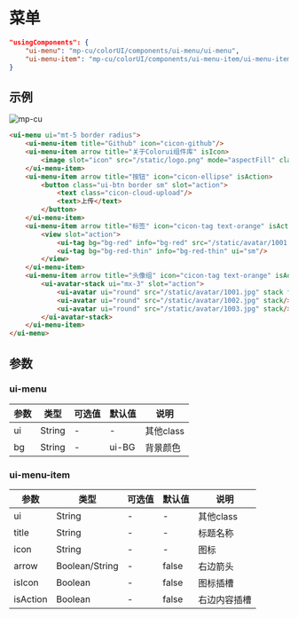 # 菜单

```json
"usingComponents": {
    "ui-menu": "mp-cu/colorUI/components/ui-menu/ui-menu",
    "ui-menu-item": "mp-cu/colorUI/components/ui-menu-item/ui-menu-item"
}
```

## 示例

![mp-cu](/images/menu/menu.png)

```html
<ui-menu ui="mt-5 border radius">
    <ui-menu-item title="Github" icon="cicon-github"/>
    <ui-menu-item arrow title="关于Colorui组件库" isIcon>
        <image slot="icon" src="/static/logo.png" mode="aspectFill" class="ui-menu-item-image"/>
    </ui-menu-item>
    <ui-menu-item arrow title="按钮" icon="cicon-ellipse" isAction>
        <button class="ui-btn border sm" slot="action">
            <text class="cicon-cloud-upload"/>
            <text>上传</text>
        </button>
    </ui-menu-item>
    <ui-menu-item arrow title="标签" icon="cicon-tag text-orange" isAction>
        <view slot="action">
            <ui-tag bg="bg-red" info="bg-red" src="/static/avatar/1001.jpg"/>
            <ui-tag bg="bg-red-thin" info="bg-red-thin" ui="sm"/>
        </view>
    </ui-menu-item>
    <ui-menu-item arrow title="头像组" icon="cicon-tag text-orange" isAction>
        <ui-avatar-stack ui="mx-3" slot="action">
            <ui-avatar ui="round" src="/static/avatar/1001.jpg" stack first/>
            <ui-avatar ui="round" src="/static/avatar/1002.jpg" stack/>
            <ui-avatar ui="round" src="/static/avatar/1003.jpg" stack/>
        </ui-avatar-stack>
    </ui-menu-item>
</ui-menu>
```

## 参数

### ui-menu

|  参数  |  类型  |  可选值  |  默认值  |       说明       |
|----------|----------|----------|----------|----------|
| ui | String | - | - | 其他class |
| bg | String | - | ui-BG | 背景颜色 |


### ui-menu-item

|  参数  |  类型  |  可选值  |  默认值  |       说明       |
|----------|----------|----------|----------|----------|
| ui | String | - | - | 其他class |
| title | String | - | - | 标题名称 |
| icon | String | - | - | 图标 |
| arrow | Boolean/String | - | false | 右边箭头 |
| isIcon | Boolean | - | false | 图标插槽 |
| isAction | Boolean | - | false | 右边内容插槽 |
